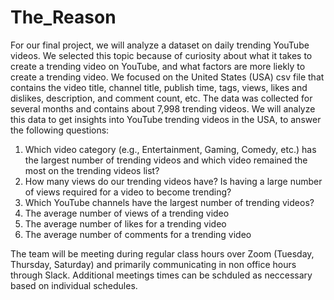 # The_Reason

For our final project, we will analyze a dataset on daily trending YouTube videos. We selected this topic because of curiosity about what it takes to create a trending video on YouTube, and what factors are more liekly to create a trending video.
We focused on the United States (USA) csv file that contains the video title, channel title, publish time, tags, views, likes and dislikes, description, and comment count, etc. The data was collected for several months and contains about 7,998 trending videos. We will analyze this data to get insights into YouTube trending videos in the USA, to answer the following questions: 

1. Which video category (e.g., Entertainment, Gaming, Comedy, etc.) has the largest number of trending videos and which video remained the most on the trending videos list?
1. How many views do our trending videos have? Is having a large number of views required for a video to become trending?
2. Which YouTube channels have the largest number of trending videos?
3. The average number of views of a trending video
4. The average number of likes for a trending video
5. The average number of comments for a trending video

The team will be meeting during regular class hours over Zoom (Tuesday, Thursday, Saturday) and primarily communicating in non office hours through Slack. Additional meetings times can be schduled as neccessary based on individual schedules.
